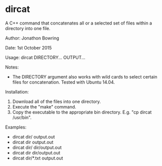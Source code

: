 # dircat
A C++ command that concatenates all or a selected set of files within a directory into one file.

Author:
Jonathon Bowring

Date:
1st October 2015

Usage:
dircat DIRECTORY... OUTPUT...

Notes:
- The DIRECTORY argument also works with wild cards to select certain files for concatenation. Tested with Ubuntu 14.04.

Installation:
1. Download all of the files into one directory.
2. Execute the "make" command.
3. Copy the executable to the appropriate bin directory. E.g. "cp dircat /usr/bin".
 
Examples:
- dircat dir/ output.out
- dircat dir output.out
- dircat dir/ dir/output.out
- dircat dir dir/output.out
- dircat dir/*.txt output.out
